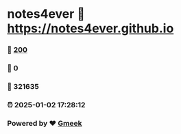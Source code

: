 # notes4ever :link: https://notes4ever.github.io 
### :page_facing_up: [200](https://notes4ever.github.io/tag.html) 
### :speech_balloon: 0 
### :hibiscus: 321635 
### :alarm_clock: 2025-01-02 17:28:12 
### Powered by :heart: [Gmeek](https://github.com/Meekdai/Gmeek)
